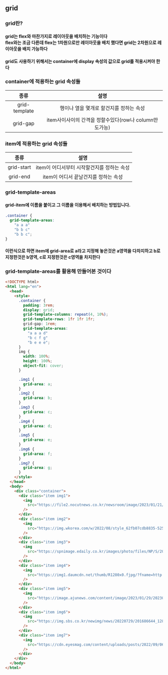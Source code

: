## grid

### grid란?

#### grid는 flex와 마찬가지로 레이아웃을 배치하는 기능이다 <br>flex와는 조금 다른데 flex는 1차원으로만 레이아웃을 배치 했다면 grid는 2차원으로 레이아웃을 배치 가능하다

#### grid도 사용하기 위해서는 container에 display 속성의 값으로 grid를 적용시켜야 한다

### container에 적용하는 grid 속성들

|     종류      |                          설명                          |
| :-----------: | :----------------------------------------------------: |
| grid-template |        행이나 열을 몇개로 할건지를 정하는 속성         |
|   grid-gap    | item사이사이의 간격을 정할수있다(row나 column만도가능) |

### item에 적용하는 grid 속성들

|    종류    |                    설명                    |
| :--------: | :----------------------------------------: |
| grid-start | item이 어디서부터 시작할건지를 정하는 속성 |
|  grid-end  |    item이 어디서 끝날건지를 정하는 속성    |

### grid-template-areas

#### grid-item에 이름을 붙이고 그 이름을 이용해서 배치하는 방법입니다.

```css
.container {
  grid-template-areas:
    "a a a"
    "b b c"
    "b b c";
}
```

#### 이런식으로 하면 item에 grid-area로 a라고 지정해 놓은것은 a영역을 다차지하고 b로 지정한것은 b영역, c로 지정한것은 c영역을 차지한다

### grid-template-areas를 활용해 만들어본 것이다

```html
<!DOCTYPE html>
<html lang="en">
  <head>
    <style>
      .container {
        padding: 3rem;
        display: grid;
        grid-template-columns: repeat(4, 10%);
        grid-template-rows: 1fr 1fr 1fr;
        grid-gap: 1rem;
        grid-template-areas:
          "a a a d"
          "b c f g"
          "b e e e";
      }
      img {
        width: 100%;
        height: 100%;
        object-fit: cover;
      }

      .img1 {
        grid-area: a;
      }
      .img2 {
        grid-area: b;
      }
      .img3 {
        grid-area: c;
      }
      .img4 {
        grid-area: d;
      }
      .img5 {
        grid-area: e;
      }
      .img6 {
        grid-area: f;
      }
      .img7 {
        grid-area: g;
      }
    </style>
  </head>
  <body>
    <div class="container">
      <div class="item img1">
        <img
          src="https://file2.nocutnews.co.kr/newsroom/image/2023/01/21/202301210408091762_0.jpg"
        />
      </div>
      <div class="item img2">
        <img
          src="https://img.wkorea.com/w/2022/08/style_62fb07cdb8835-525x700.jpg"
        />
      </div>
      <div class="item img3">
        <img
          src="https://spnimage.edaily.co.kr/images/photo/files/NP/S/2023/02/PS23021600103.jpg"
        />
      </div>
      <div class="item img4">
        <img
          src="https://img1.daumcdn.net/thumb/R1280x0.fjpg/?fname=http://t1.daumcdn.net/brunch/service/user/cnoC/image/U5u-6CeJlogKbzBf5Hh159n6i8o"
        />
      </div>
      <div class="item img5">
        <img
          src="https://image.ajunews.com/content/image/2023/01/29/20230129141136216204.jpg"
        />
      </div>
      <div class="item img6">
        <img
          src="https://img.sbs.co.kr/newimg/news/20220729/201686644_1280.jpg"
        />
      </div>
      <div class="item img7">
        <img
          src="https://cdn.eyesmag.com/content/uploads/posts/2022/09/06/1-e2d4a903-464a-4a1e-b821-a0988507581b.jpg"
        />
      </div>
    </div>
  </body>
</html>
```
